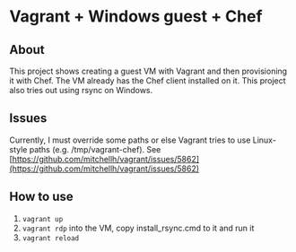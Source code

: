 Vagrant + Windows guest + Chef
========================

About
-----
This project shows creating a guest VM with Vagrant and then provisioning it with Chef. 
The VM already has the Chef client installed on it. This project also tries out using rsync
on Windows.

Issues
-------
Currently, I must override some paths or else Vagrant tries to use Linux-style paths (e.g. /tmp/vagrant-chef).
See [https://github.com/mitchellh/vagrant/issues/5862](https://github.com/mitchellh/vagrant/issues/5862)

How to use
----------

1. `vagrant up`
2. `vagrant rdp` into the VM, copy install_rsync.cmd to it and run it
3. `vagrant reload`